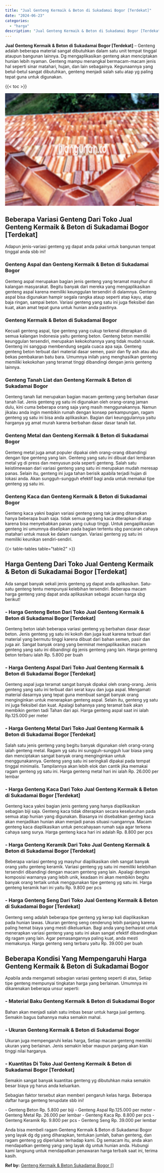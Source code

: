 ```yaml
---
title: "Jual Genteng Kermaik & Beton di Sukadamai Bogor [Terdekat]"
date: "2024-06-23"
categories: 
  - "harga"
description: "Jual Genteng Kermaik & Beton di Sukadamai Bogor [Terdekat]. Anda bisa membeli ragam Genteng Kermaik & Beton di Sukadamai Bogor yang layak dg dg yang diharapk..."
---
```


**Jual Genteng Kermaik & Beton di Sukadamai Bogor \[Terdekat\]** – Genteng adalah beberapa material sangat dibutuhkan dalam satu unit tempat tinggal ataupun bangunan lainnya. Dg mengaplikasikan genteng akan menciptakan hunian lebih nyaman. Genteng mampu menangkal bermacam-macam jenis hal seperti sinar matahari, hujan, dan lain sebagainya. Kegunaannya yang betul-betul sangat dibutuhkan, genteng menjadi salah satu atap yg paling tepat guna untuk digunakan.

{{< toc >}}

![Jual Genteng Kermaik & Beton di Sukadamai Bogor [Terdekat]](/images/genteng-minimalis-murah29.png)

## Beberapa Variasi Genteng Dari Toko Jual Genteng Kermaik & Beton di Sukadamai Bogor \[Terdekat\]

Adapun jenis-variasi genteng yg dapat anda pakai untuk bangunan tempat tinggal anda sbb ini!

### Genteng Aspal dan Genteng Kermaik & Beton di Sukadamai Bogor

Genteng aspal merupakan bagian jenis genteng yang teramat masyhur di kalangan masyarakat. Begitu banyak dari mereka yang mengaplikasikan genteng aspal karena memiliki keunggulan tersendiri di dalamnya. Genteng aspal bisa digunakan hampir segala rangka ataup seperti atap kayu, atap baja ringan, sampai beton. Variasi genteng yang satu ini juga fleksibel dan kuat, akan amat tepat guna untuk hunian anda pastinya.

### Genteng Kermaik & Beton di Sukadamai Bogor

Kecuali genteng aspal, tipe genteng yang cukup terkenal diterapkan di semua kalangan Indonesia yaitu genteng beton. Genteng beton memiliki keunggulan tersendiri, merupakan kekokohannya yang tidak mudah rusak. Genteng ini sanggup membendung segala cuaca apa saja. Genteng genteng beton terbuat dari material dasar semen, pasir dan fly ash atau abu bekas pembakaran batu bara. Umumnya inilah yang menghasilkan genteng memiliki kekokohan yang teramat tinggi dibandingi dengan jenis genteng lainnya.

### Genteng Tanah Liat dan Genteng Kermaik & Beton di Sukadamai Bogor

Genteng tanah liat merupakan bagian macam genteng yang berbahan dasar tanah liat. Jenis genteng yg satu ini digunakan oleh orang-orang jaman dulu, kini cuma beberapa orang saja yang masih menggunakannya. Namun jikalau anda ingin membikin rumah dengan konsep perkampungan, ragam genteng yg satu ini bisa anda aplikasikan. Bagian dari keunggulannya yaitu harganya yg amat murah karena berbahan dasar dasar tanah liat.

### Genteng Metal dan Genteng Kermaik & Beton di Sukadamai Bogor

Genteng metal juga amat populer dipakai oleh orang-orang dibandingi dengan tipe genteng yang lain. Genteng yang satu ini dibuat dari lembaran metal yg di press dan menyusun pola seperti genteng. Salah satu keistimewaan dari variasi genteng yang satu ini merupakan mudah meresap panas. Selain itu, genteng ini juga tahan berisik apabila terjadi hujan di lokasi anda. Akan sungguh-sungguh efektif bagi anda untuk memakai tipe genteng yg satu ini.

### Genteng Kaca dan Genteng Kermaik & Beton di Sukadamai Bogor

Genteng kaca yakni bagian variasi genteng yang tak jarang diterapkan hanya beberapa buah saja. tidak semua genteng kaca diterapkan di atap karena bisa menyebabkan panas yang cukup tinggi. Untuk pengaplikasian genteng ini umumnya diselipkan pada bagian tertentu sbg pancaran cahaya matahari untuk masuk ke dalam ruangan. Variasi genteng yg satu ini memiliki keunikan sendiri-sendiri.

{{< table-tables table="table2" >}}

## Harga Genteng Dari Toko Jual Genteng Kermaik & Beton di Sukadamai Bogor \[Terdekat\]

Ada sangat banyak sekali jenis genteng yg dapat anda aplikasikan. Satu-satu genteng tentu mempunyai kelebihan tersendiri. Beberapa macam harga genteng yang dapat anda aplikasikan sebagai acuan harga sbg berikut!

### \- Harga Genteng Beton Dari Toko Jual Genteng Kermaik & Beton di Sukadamai Bogor \[Terdekat\]

Genteng beton ialah beberapa variasi genteng yg berbahan dasar dasar beton. Jenis genteng yg satu ini kokoh dan juga kuat karena terbuat dari material yang bermutu tinggi karena dibuat dari bahan semen, pasir dan juga air. Sangat banyak orang yang berminat mengaplikasikan macam genteng yang satu ini dibandingi dg jenis genteng yang lain. Harga genteng beton terbaru ialah Rp. 5.800 per buah

### \- Harga Genteng Aspal Dari Toko Jual Genteng Kermaik & Beton di Sukadamai Bogor \[Terdekat\]

Genteng aspal juga teramat sangat banyak dipakai oleh orang-orang. Jenis genteng yang satu ini terbuat dari serat kayu dan juga aspal. Mengamati material dasarnya yang tepat guna membuat sangat banyak orang menginginkan untuk menerapkan genteng aspal. Selain itu, genteng yg satu ini juga fleksibel dan kuat. Apalagi bahannya yang teramat baik akan membikin genten tadi Tahan dari api. Harga genteng aspal saat ini ialah Rp.125.000 per meter

### \- Harga Genteng Metal Dari Toko Jual Genteng Kermaik & Beton di Sukadamai Bogor \[Terdekat\]

Salah satu jenis genteng yang begitu banyak digunakan oleh orang-orang ialah genteng metal. Ragam yg satu ini sungguh-sungguh luar biasa yang dan menciptakan sangat banyak orang menginginkan untuk menggunakannya. Genteng yang satu ini seringkali dipakai pada tempat tinggal minimalis. Tampilannya akan lebih elok dan cantik jika memakai ragam genteng yg satu ini. Harga genteng metal hari ini ialah Rp. 26.000 per lembar

### \- Harga Genteng Kaca Dari Toko Jual Genteng Kermaik & Beton di Sukadamai Bogor \[Terdekat\]

Genteng kaca yakni bagian jenis genteng yang hanya diaplikasikan sebagian biji saja. Genteng kaca tidak diterapkan secara keseluruhan pada semua atap hunian yang digunakan. Biasanya ini disebabkan genteg kaca akan menjadikan hunian akan menjadi panas situasi ruangannya. Macam genteng kaca diaplikasikan untuk pencahayaan rumah saja agar terkena cahaya sang surya. Harga genteng kaca hari ini adalah Rp. 8.800 per pcs

### \- Harga Genteng Keramik Dari Toko Jual Genteng Kermaik & Beton di Sukadamai Bogor \[Terdekat\]

Beberapa variasi genteng yg masyhur diaplikasikan oleh sangat banyak orang yaitu genteng keramik. Variasi genteng yg satu ini memiliki kelebihan tersendiri dibandingi dengan macam genteng yang lain. Apalagi dengan komposisi warnanya yang lebih unik, keadaan ini akan membikin begitu banyak orang tertaik untuk menggunakan tipe genteng yg satu ini. Harga genteng keramik hari ini yaitu Rp. 9.800 per pcs

### \- Harga Genteng Seng Dari Toko Jual Genteng Kermaik & Beton di Sukadamai Bogor \[Terdekat\]

Genteng seng adalah beberapa tipe genteng yg kerap kali diaplikasikan pada hunian lawas. Ukuran genteng seng cenderung lebih panjang karena paling hemat biaya yang mesti dikeluarkan. Bagi anda yang berhasrat untuk menerapkan variasi genteng yang satu ini akan sangat efektif dibandingkan dg ragam yang lain. Agar pemasangannya paling kuat, anda mesti memakunya. Harga genteng seng terbaru yaitu Rp. 39.000 per buah

## Beberapa Kondisi Yang Mempengaruhi Harga Genteng Kermaik & Beton di Sukadamai Bogor

Apabila anda mengamati sebagian variasi genteng seperti di atas, Setiap tipe genteng mempunyai tingkatan harga yang berlainan. Umumnya ini dikarenakan beberapa unsur seperti:

### \- Material Baku Genteng Kermaik & Beton di Sukadamai Bogor

Bahan akan menjadi salah satu imbas besar untuk harga jual genteng. Semakin bagus bahannya maka semakin mahal.

### \- Ukuran Genteng Kermaik & Beton di Sukadamai Bogor

Ukuran juga mempengaruhi kelas harga, Setiap macam genteng memiliki ukuran yang berlainan. Jenis semakin lebar maupun panjang akan kian tinggi nilai harganya.

### \- Kuantitas Di Toko Jual Genteng Kermaik & Beton di Sukadamai Bogor \[Terdekat\]

Semakin sangat banyak kuantitas genteng yg dibutuhkan maka semakin besar biaya yg harus anda keluarkan.

Sebagian faktor tersebut akan memberi pengaruh kelas harga. Beberapa daftar harga genteng terupdate sbb ini!

\- Genteng Beton Rp. 5.800 per biji - Genteng Aspal Rp.125.000 per meter - Genteng Metal Rp. 26.000 per lembar - Genteng Kaca Rp. 8.800 per pcs - Genteng Keramik Rp. 9.800 per pcs - Genteng Seng Rp. 39.000 per lembar

Anda bisa membeli ragam Genteng Kermaik & Beton di Sukadamai Bogor yang layak dg dg yang diharapkan, tentukan jumlah, bahan genteng, dan ragam genteng yg diperlukan terhadap kami. Dg semacam itu, anda akan mendapatkan genteng yang yang layak dg untuk hunian anda. Hubungi kami langsung untuk mendapatkan penawaran harga terbaik saat ini, terima kasih.

**Ref by:**  [Genteng Kermaik & Beton  Sukadamai Bogor []](https://id.wikipedia.org/wiki/Genteng)
